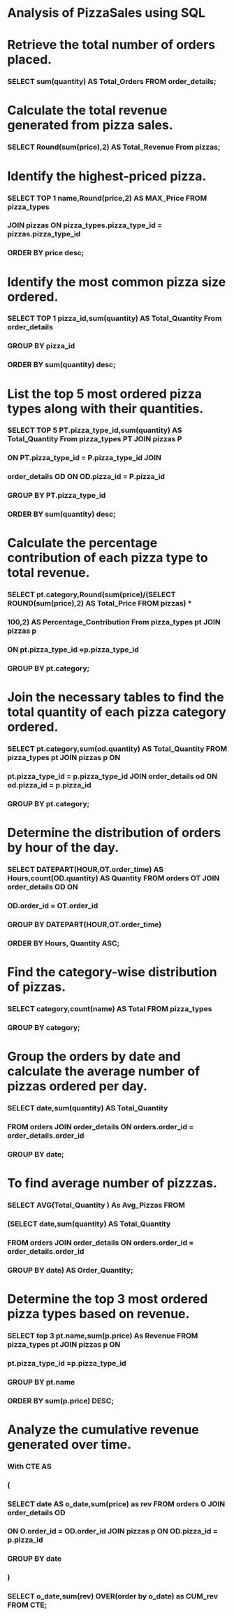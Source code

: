 #  Analysis of PizzaSales using SQL
# Retrieve the total number of orders placed.
### SELECT sum(quantity) AS Total_Orders FROM order_details;

# Calculate the total revenue generated from pizza sales.
### SELECT Round(sum(price),2) AS Total_Revenue From pizzas;

# Identify the highest-priced pizza.
### SELECT TOP 1 name,Round(price,2) AS MAX_Price FROM pizza_types
### JOIN pizzas ON pizza_types.pizza_type_id  = pizzas.pizza_type_id
### ORDER BY price desc;

# Identify the most common pizza size ordered.
### SELECT TOP 1 pizza_id,sum(quantity) AS Total_Quantity From order_details
### GROUP BY pizza_id
### ORDER BY sum(quantity) desc;

# List the top 5 most ordered pizza types along with their quantities.
### SELECT TOP 5 PT.pizza_type_id,sum(quantity) AS Total_Quantity From pizza_types PT JOIN pizzas P
### ON PT.pizza_type_id = P.pizza_type_id JOIN
### order_details OD ON OD.pizza_id = P.pizza_id
### GROUP BY PT.pizza_type_id
### ORDER BY sum(quantity) desc;

# Calculate the percentage contribution of each pizza type to total revenue.
### SELECT pt.category,Round(sum(price)/(SELECT ROUND(sum(price),2) AS Total_Price FROM pizzas) *
### 100,2) AS Percentage_Contribution From pizza_types pt JOIN pizzas p
### ON pt.pizza_type_id =p.pizza_type_id
### GROUP BY pt.category;


# Join the necessary tables to find the total quantity of each pizza category ordered.
### SELECT pt.category,sum(od.quantity) AS Total_Quantity FROM pizza_types pt JOIN pizzas p ON
### pt.pizza_type_id = p.pizza_type_id JOIN order_details od ON od.pizza_id = p.pizza_id
### GROUP BY pt.category;

# Determine the distribution of orders by hour of the day.
### SELECT DATEPART(HOUR,OT.order_time) AS Hours,count(OD.quantity) AS Quantity FROM orders OT JOIN order_details OD ON
### OD.order_id = OT.order_id
### GROUP BY DATEPART(HOUR,OT.order_time)
### ORDER BY Hours, Quantity ASC;

# Find the category-wise distribution of pizzas.
### SELECT category,count(name) AS Total FROM pizza_types
### GROUP BY category;

# Group the orders by date and calculate the average number of pizzas ordered per day.
### SELECT date,sum(quantity) AS Total_Quantity 
### FROM orders JOIN order_details ON orders.order_id = order_details.order_id
### GROUP BY date;

# To find average number of pizzzas.
### SELECT AVG(Total_Quantity ) As Avg_Pizzas FROM
### (SELECT date,sum(quantity) AS Total_Quantity 
### FROM orders JOIN order_details ON orders.order_id = order_details.order_id
### GROUP BY date) AS Order_Quantity;

# Determine the top 3 most ordered pizza types based on revenue.
### SELECT top 3 pt.name,sum(p.price) As Revenue FROM pizza_types pt JOIN pizzas p ON
### pt.pizza_type_id =p.pizza_type_id
### GROUP BY pt.name
### ORDER BY sum(p.price) DESC;

# Analyze the cumulative revenue generated over time.
### With CTE AS
### (
### SELECT date AS o_date,sum(price) as rev FROM  orders O JOIN order_details OD
### ON O.order_id = OD.order_id JOIN pizzas p ON OD.pizza_id = p.pizza_id
### GROUP BY date
### )
### SELECT o_date,sum(rev) OVER(order by o_date) as CUM_rev FROM CTE;
